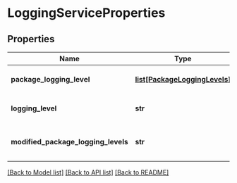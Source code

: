 # LoggingServiceProperties

## Properties
Name | Type | Description | Notes
------------ | ------------- | ------------- | -------------
**package_logging_level** | [**list[PackageLoggingLevels]**](PackageLoggingLevels.md) | Package logging levels | [optional] 
**logging_level** | **str** | Service logging level | 
**modified_package_logging_levels** | **str** | Modified package logging levels | [optional] 

[[Back to Model list]](../README.md#documentation-for-models) [[Back to API list]](../README.md#documentation-for-api-endpoints) [[Back to README]](../README.md)

